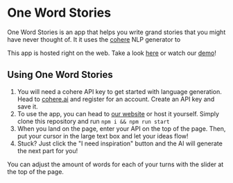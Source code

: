 # One Word Stories

One Word Stories is an app that helps you write grand stories that you might have never thought of. It it uses the [cohere](https://cohere.ai) NLP generator to

This app is hosted right on the web. Take a look [here](https://www.onewordstories.tech/) or watch our [demo](https://youtu.be/1OKRbtT5D_M)!

## Using One Word Stories

1. You will need a cohere API key to get started with language generation. Head to [cohere.ai](https://cohere.ai) and register for an account. Create an API key and save it.
2. To use the app, you can head to [our website](https://www.onewordstories.tech/) or host it yourself. Simply clone this repository and run `npm i && npm run start`
3. When you land on the page, enter your API on the top of the page. Then, put your cursor in the large text box and let your ideas flow!
4. Stuck? Just click the "I need inspiration" button and the AI will generate the next part for you!

You can adjust the amount of words for each of your turns with the slider at the top of the page.
